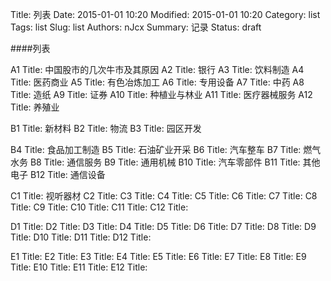 Title: 列表
Date: 2015-01-01 10:20
Modified: 2015-01-01 10:20
Category: list
Tags: list
Slug: list
Authors: nJcx
Summary: 记录
Status: draft

####列表

A1  Title: 中国股市的几次牛市及其原因
A2  Title: 银行
A3  Title: 饮料制造
A4  Title: 医药商业
A5  Title: 有色冶炼加工
A6  Title: 专用设备
A7  Title: 中药
A8  Title: 造纸
A9  Title: 证券
A10  Title: 种植业与林业
A11  Title: 医疗器械服务
A12 Title: 养殖业

B1  Title: 新材料
B2  Title: 物流
B3  Title: 园区开发

B4  Title: 食品加工制造
B5  Title: 石油矿业开采
B6  Title: 汽车整车
B7  Title: 燃气水务
B8  Title: 通信服务
B9  Title: 通用机械
B10  Title: 汽车零部件
B11  Title: 其他电子
B12  Title: 通信设备

C1  Title: 视听器材
C2  Title: 
C3  Title: 
C4  Title: 
C5  Title: 
C6  Title: 
C7  Title: 
C8  Title: 
C9  Title: 
C10  Title: 
C11  Title: 
C12 Title: 


D1  Title: 
D2  Title: 
D3  Title: 
D4  Title: 
D5  Title: 
D6  Title: 
D7  Title: 
D8  Title: 
D9  Title: 
D10  Title: 
D11  Title: 
D12 Title: 


E1  Title: 
E2  Title: 
E3  Title: 
E4  Title: 
E5  Title: 
E6  Title: 
E7  Title: 
E8  Title: 
E9  Title: 
E10  Title: 
E11  Title: 
E12 Title: 